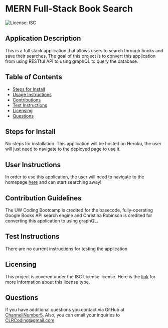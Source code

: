 # MERN Full-Stack Book Search

![License: ISC](https://img.shields.io/badge/License-ISC-blue.svg)

## Application Description 
This is a full stack application that allows users to search through books and save their searches. The goal of this project is to convert this application from using RESTful API to using graphQL to query the database.

## Table of Contents
- [Steps for Install](#steps-for-install)
- [Usage Instructions](#user-instructions)
- [Contributions](#contribution-guidelines)
- [Test Instructions](#test-instructions)
- [Licensing](#licensing)
- [Questions](#questions)


## Steps for Install
No steps for installation. This application will be hosted on Heroku, the user will just need to navigate to the deployed page to use it.

## User Instructions
In order to use this application, the user will need to navigate to the homepage [here]() and can start searching away!

## Contribution Guidelines
The UW Coding Bootcamp is credited for the basecode, fully-operating Google Books API search engine and Christina Robinson is credited for converting this application to using graphQL.

## Test Instructions
There are no current instructions for testing the application

## Licensing
This project is covered under the ISC License license. Here is the [link](https://opensource.org/licenses/ISC) for more information about this license type.


## Questions
If you have additional questions you contact via GitHub at [ChannellNumber5](https://github.com/ChannellNumber5). Also, you can email your inquiries to [CLRCoding@gmail.com]("mailto:CLRCoding@gmail.com")